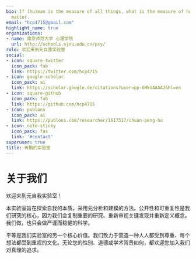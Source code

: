 ```yaml
---
bio: If (hu)man is the measure of all things, what is the measure of human?
  matter.
email: "hcp4715@gmail.com"
highlight_name: true
organizations:
- name: 南京师范大学 心理学院
  url: http://schools.njnu.edu.cn/psy/
role: 欢迎来到元自我实验室
social:
- icon: square-twitter
  icon_pack: fab
  link: https://twitter.com/hcp4715
- icon: google-scholar
  icon_pack: ai
  link: https://scholar.google.de/citations?user=pp-6MkUAAAAJ&hl=en
- icon: square-github
  icon_pack: fab
  link: https://github.com/hcp4715
- icon: publons
  icon_pack: ai
  link: https://publons.com/researcher/1617517/chuan-peng-hu
- icon: note-sticky
  icon_pack: fas
  link: '#contact'
superuser: true
title: 传鹏的实验室
---
```


# 关于我们

欢迎来到元自我实验室！

本实验室旨在探索自我的本质，采用元分析和建模的方法。公开性和可重复性是我们研究的核心，因为我们会复制重要的研究、重新审视关键发现并重新定义概念。我们做，也只会做严谨而稳健的科学。

平等是我们实验室的另一个核心价值。我们致力于营造一种人人都受到尊重、每个想法都受到重视的文化。无论您的性别、道德或学术背景如何，都欢迎您加入我们对真理的追求。
